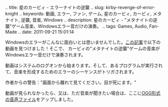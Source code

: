 .. title: 星のカービィ - エラーナイトの逆襲
.. slug: kirby-revenge-of-error-knight
.. keywords: 動画, エラー, ファン, ゲーム, 星のカービィ, カービィ, メタナイト, 逆襲, 音楽, Windows
.. description: 星のカービィ - "メタナイトの逆襲"ゲーム音楽、Windowsエラー音だけの演奏。
.. tags: Games, Audio, Fan-Made
.. date: 2011-09-21 15:01:14

Windowsのエラーがこんなに面白いとは思いませんでした。[この記事][sourcepost]で以下の動画を見つけました！そこで、
カービィの"メタナイトの逆襲"ゲームの音楽がWindowsエラー音だけで演奏されます。

動画はシステムのログオンから始まります。そして、あるプログラムが実行されて、音楽を形成するためのエラーのシーケンスがトリガされます。

作者からの警告："画面から離れて見てください。目が死にます。"

<script type="text/javascript" src="http://ext.nicovideo.jp/thumb_watch/sm6723139"></script>

動画が見られなかったら、又は、ただ音楽が聞きたい場合は、ここに[OGG形式の音声ファイル][errorogg]をアップしました。

[sourcepost]: http://topicscollector.blog55.fc2.com/blog-entry-4870.html
[errorogg]: http://aiyumi.opendrive.com/files/81156190_iWkW8/error-knight.ogg